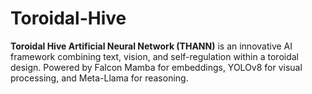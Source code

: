 # Toroidal-Hive
**Toroidal Hive Artificial Neural Network (THANN)** is an innovative AI framework combining text, vision, and self-regulation within a toroidal design. Powered by Falcon Mamba for embeddings, YOLOv8 for visual processing, and Meta-Llama for reasoning.
